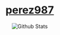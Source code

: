 <div align="center">

# [perez987](https://github.com/perez987)

<!-- [![](https://img.shields.io/badge/Repositories-perez987-informational?style=flat&logo=apple&logoColor=white&color=0677b7)](https://github.com/perez987?tab=repositories)
  
[![Hits](https://hits.sh/github.com/perez987/hits.svg?label=Visitors&extraCount=2254&labelColor=Grey&color=Blue)](https://hits.sh/github.com/perez987/hits/)

<hr> -->

![Github Stats](https://github-readme-stats.vercel.app/api?username=perez987&show_icons=true&theme=algolia&hide_title=true&disable_animations=true)

  
</div>
